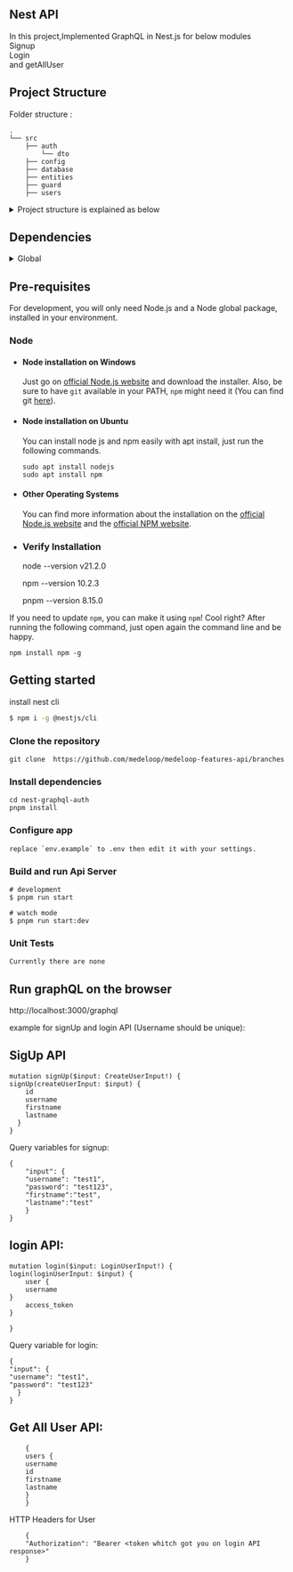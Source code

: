 ## Nest API

In this project,Implemented GraphQL in Nest.js for below modules  
Signup  
Login  
and getAllUser

## Project Structure

Folder structure :

    .
    └── src
        ├── auth
            └── dto
        ├── config
        ├── database
        ├── entities
        ├── guard
        ├── users

<details>
<summary>Project structure is explained as below</summary>

| Name                      | Description                                       |
| ------------------------- | ------------------------------------------------- |
| **src**                   | Contains source code that will be compiled        |
| **src/auth**              | Authontications with JWT                          |
| **src/config**            | Application configuration                         |
| **src/database**          | Database connection                               |
| **src/entities**          | All entities file which define data column        |
| **src/guard**             | local and jwt guard                               |
| **src/users**             | Fetch user data from DB                           |
| **src/app.controller.ts** | Just for test to run project                      |
| **src/app.module.ts**     | contain connection and other service/module files |
| **src/app.service.ts**    | just get message                                  |
| **src/main.ts**           | Entry to run project                              |
| **package.json**          | Contains all important metadata about project     |
| **pnpm-lock.yaml**        | Contains all important metadata about project     |

</details>

## Dependencies

<details>
<summary>Global</summary>

| Name                       | Version        | Description                                                                               |
| -------------------------- | -------------- | ----------------------------------------------------------------------------------------- |
| "@apollo/server"           | "^4.10.0"      | A stand-alone GraphQL server, including in a serverless environment                       |
| "@nestjs/apollo"           | "^12.0.11"     | server-side framework                                                                     |
| "@nestjs/common"           | "^10.0.0"      | build Rest APIs, MVC applications, GraphQL applications, Web Sockets                      |
| "@nestjs/config"           | "^3.1.1"       | for set configurations                                                                    |
| "@nestjs/graphql"          | "^12.0.11"     | data catching                                                                             |
| "@nestjs/jwt"              | "^10.2.0"      | generate auth token                                                                       |
| "@nestjs/passport"         | "^10.0.3"      | modular authentication middleware                                                         |
| "@nestjs/platform-express" | "^10.0.0"      | build applications                                                                        |
| "@nestjs/typeorm"          | "^10.0.1"      | TypeORM supports the repository design pattern, thus each entity has its own Repository   |
| "apollo-server-express"    | "^3.13.0"      | ApolloServer class to create an instance of Apollo Server                                 |
| "bcrypt"                   | "^5.1.1"       | password hashing and safe storing in the backend of applications                          |
| "dotenv"                   | "^16.4.1"      | dotenv set variables outside of the code and can be accessed using the process.env object |
| "graphql"                  | "^16.6.0"      | API aggregation & data catching                                                           |
| "mysql2"                   | "^3.9.1"       | connect mysql database                                                                    |
| "passport"                 | "^0.7.0"       | Passport's sole purpose is to authenticate requests                                       |
| "passport-jwt"             | "^4.0.1"       | jwt authentication                                                                        |
| "passport-local"           | "^1.0.0"       | local authentication                                                                      |
| "reflect-metadata"         | "^0.1.13"      | Reflect API includes methods for accessing and modifying metadata                         |
| "type-graphql"             | "2.0.0-beta.1" | Create GraphQL schema definitions from TypeScript classes                                 |
| "typeorm"                  | "^0.3.20       | ORM maps tables to model classes                                                          |

</details>

## Pre-requisites

For development, you will only need Node.js and a Node global package, installed in your environment.

### Node

- #### Node installation on Windows

  Just go on [official Node.js website](https://nodejs.org/) and download the installer.
  Also, be sure to have `git` available in your PATH, `npm` might need it (You can find git [here](https://git-scm.com/)).

- #### Node installation on Ubuntu

  You can install node js and npm easily with apt install, just run the following commands.

      sudo apt install nodejs
      sudo apt install npm

- #### Other Operating Systems

  You can find more information about the installation on the [official Node.js website](https://nodejs.org/) and the [official NPM website](https://npmjs.org/).

- ### Verify Installation

  node --version
  v21.2.0

  npm --version
  10.2.3

  pnpm --version
  8.15.0

If you need to update `npm`, you can make it using `npm`! Cool right? After running the following command, just open again the command line and be happy.

    npm install npm -g

## Getting started

install nest cli

```bash
$ npm i -g @nestjs/cli
```

### Clone the repository

```
git clone  https://github.com/medeloop/medeloop-features-api/branches
```

### Install dependencies

```
cd nest-graphql-auth
pnpm install
```

### Configure app

```
replace `env.example` to .env then edit it with your settings.
```

### Build and run Api Server

```
# development
$ pnpm run start

# watch mode
$ pnpm run start:dev
```

### Unit Tests

```
Currently there are none
```

## Run graphQL on the browser

http://localhost:3000/graphql

example for signUp and login API (Username should be unique):

## SigUp API

    mutation signUp($input: CreateUserInput!) {
    signUp(createUserInput: $input) {
        id
        username
        firstname
        lastname
      }
    }

Query variables for signup:

    {
        "input": {
        "username": "test1",
        "password": "test123",
        "firstname":"test",
        "lastname":"test"
        }
    }

## login API:

    mutation login($input: LoginUserInput!) {
    login(loginUserInput: $input) {
        user {
        username
    }
        access_token
    }
        
    }

Query variable for login:
     
    {
    "input": {
    "username": "test1",
    "password": "test123"
      }
    }

## Get All User API:

        {
        users {
        username
        id
        firstname
        lastname
        }
        }

HTTP Headers for User

        {
        "Authorization": "Bearer <token whitch got you on login API response>"
        }
